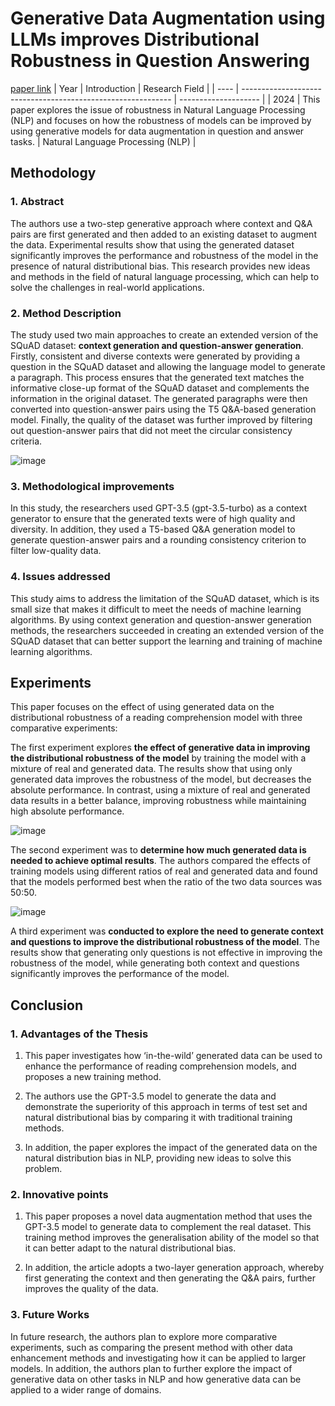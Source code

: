 # Generative Data Augmentation using LLMs improves Distributional Robustness in Question Answering
[paper link](https://arxiv.org/pdf/2309.06358) 
| Year | Introduction                                                         | Research Field                 |
| ---- | ------------------------------------------------------------ | -------------------- |
| 2024 |  This paper explores the issue of robustness in Natural Language Processing (NLP) and focuses on how the robustness of models can be improved by using generative models for data augmentation in question and answer tasks.          | Natural Language Processing (NLP)         |

## Methodology

### 1. Abstract
The authors use a two-step generative approach where context and Q&A pairs are first generated and then added to an existing dataset to augment the data. Experimental results show that using the generated dataset significantly improves the performance and robustness of the model in the presence of natural distributional bias. This research provides new ideas and methods in the field of natural language processing, which can help to solve the challenges in real-world applications.

### 2. Method Description 
The study used two main approaches to create an extended version of the SQuAD dataset: **context generation and question-answer generation**. Firstly, consistent and diverse contexts were generated by providing a question in the SQuAD dataset and allowing the language model to generate a paragraph. This process ensures that the generated text matches the informative close-up format of the SQuAD dataset and complements the information in the original dataset. The generated paragraphs were then converted into question-answer pairs using the T5 Q&A-based generation model. Finally, the quality of the dataset was further improved by filtering out question-answer pairs that did not meet the circular consistency criteria.

![image](https://github.com/user-attachments/assets/74ccbb5b-041a-4038-bbae-0885221dabba)

### 3. Methodological improvements
In this study, the researchers used GPT-3.5 (gpt-3.5-turbo) as a context generator to ensure that the generated texts were of high quality and diversity. In addition, they used a T5-based Q&A generation model to generate question-answer pairs and a rounding consistency criterion to filter low-quality data.

### 4. Issues addressed 
This study aims to address the limitation of the SQuAD dataset, which is its small size that makes it difficult to meet the needs of machine learning algorithms. By using context generation and question-answer generation methods, the researchers succeeded in creating an extended version of the SQuAD dataset that can better support the learning and training of machine learning algorithms.

## Experiments
This paper focuses on the effect of using generated data on the distributional robustness of a reading comprehension model with three comparative experiments:

The first experiment explores **the effect of generative data in improving the distributional robustness of the model** by training the model with a mixture of real and generated data. The results show that using only generated data improves the robustness of the model, but decreases the absolute performance. In contrast, using a mixture of real and generated data results in a better balance, improving robustness while maintaining high absolute performance.

![image](https://github.com/user-attachments/assets/26895bf3-8f60-49b7-86d9-14b75913b56f)

The second experiment was to **determine how much generated data is needed to achieve optimal results**. The authors compared the effects of training models using different ratios of real and generated data and found that the models performed best when the ratio of the two data sources was 50:50.

![image](https://github.com/user-attachments/assets/644bd3b4-80ff-417b-8922-d07b3bf002e3)

A third experiment was **conducted to explore the need to generate context and questions to improve the distributional robustness of the model**. The results show that generating only questions is not effective in improving the robustness of the model, while generating both context and questions significantly improves the performance of the model.

## Conclusion

### 1. Advantages of the Thesis
  1. This paper investigates how ‘in-the-wild’ generated data can be used to enhance the performance of reading comprehension models, and proposes a new training method.
  
  2. The authors use the GPT-3.5 model to generate the data and demonstrate the superiority of this approach in terms of test set and natural distributional bias by comparing it with traditional training methods.
  
  3. In addition, the paper explores the impact of the generated data on the natural distribution bias in NLP, providing new ideas to solve this problem.

### 2. Innovative points
  1. This paper proposes a novel data augmentation method that uses the GPT-3.5 model to generate data to complement the real dataset. This training method improves the generalisation ability of the model so that it can better adapt to the natural distributional bias.
  
  2. In addition, the article adopts a two-layer generation approach, whereby first generating the context and then generating the Q&A pairs, further improves the quality of the data.

### 3. Future Works
In future research, the authors plan to explore more comparative experiments, such as comparing the present method with other data enhancement methods and investigating how it can be applied to larger models. In addition, the authors plan to further explore the impact of generative data on other tasks in NLP and how generative data can be applied to a wider range of domains.  
